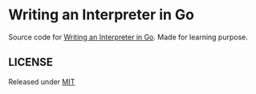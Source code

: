 # Writing an Interpreter in Go

Source code for [Writing an Interpreter in Go](https://interpreterbook.com). Made for learning purpose.

## LICENSE

Released under [MIT](LICENSE)

